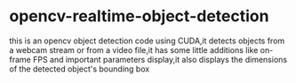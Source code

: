 # opencv-realtime-object-detection
this is an opencv object detection code using CUDA,it detects objects from a webcam stream or from a video file,it has some little additions like on-frame FPS and important parameters display,it also displays the dimensions of the detected object's bounding box
